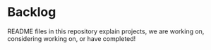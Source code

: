 # Backlog
 README files in this repository explain projects, we are working on, considering working on, or have completed!
